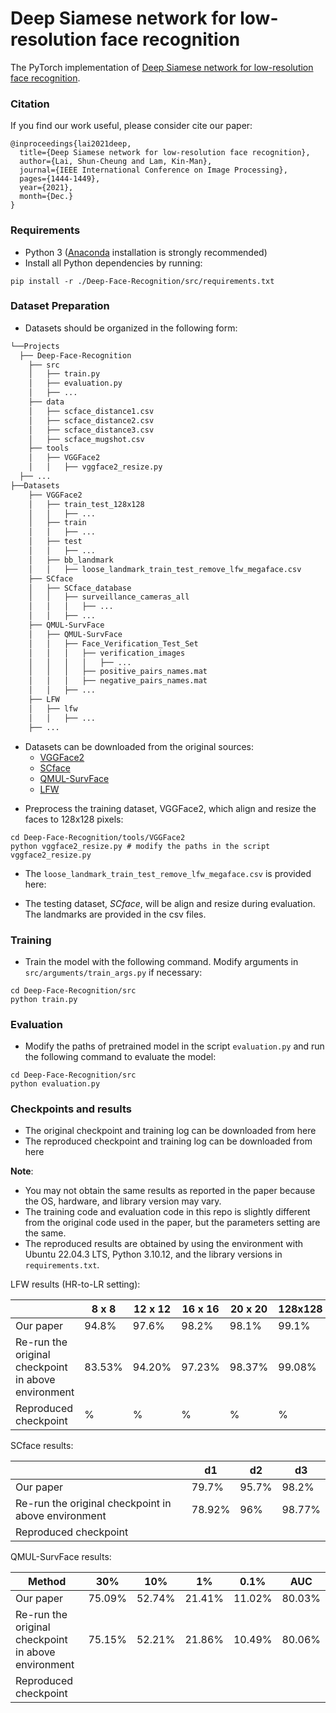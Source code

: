 # Deep Siamese network for low-resolution face recognition

The PyTorch implementation of [Deep Siamese network for low-resolution face recognition](https://ieeexplore.ieee.org/document/9689459).

### Citation
If you find our work useful, please consider cite our paper:
```
@inproceedings{lai2021deep,
  title={Deep Siamese network for low-resolution face recognition},
  author={Lai, Shun-Cheung and Lam, Kin-Man},
  journal={IEEE International Conference on Image Processing},
  pages={1444-1449},
  year={2021},
  month={Dec.}
}
```

### Requirements
- Python 3 ([Anaconda](https://www.anaconda.com) installation is strongly recommended)
- Install all Python dependencies by running: 
```
pip install -r ./Deep-Face-Recognition/src/requirements.txt
```

### Dataset Preparation
* Datasets should be organized in the following form:
```markdown
└──Projects
  ├── Deep-Face-Recognition
    ├── src
    │   ├── train.py
    │   ├── evaluation.py 
    │   ├── ...
    ├── data
    │   ├── scface_distance1.csv
    │   ├── scface_distance2.csv
    │   ├── scface_distance3.csv
    │   ├── scface_mugshot.csv
    ├── tools
    │   ├── VGGFace2
    │   │   ├── vggface2_resize.py
  ├── ...
├──Datasets
    ├── VGGFace2
    │   ├── train_test_128x128
    │   │   ├── ...
    │   ├── train
    │   │   ├── ...
    │   ├── test
    │   │   ├── ...
    │   ├── bb_landmark
    │   │   ├── loose_landmark_train_test_remove_lfw_megaface.csv
    ├── SCface
    │   ├── SCface_database
    │   │   ├── surveillance_cameras_all
    │   │   │   ├── ...
    │   │   ├── ...
    ├── QMUL-SurvFace
    │   ├── QMUL-SurvFace
    │   │   ├── Face_Verification_Test_Set
    │   │   │   ├── verification_images
    │   │   │   │   ├── ...
    │   │   │   ├── positive_pairs_names.mat
    │   │   │   ├── negative_pairs_names.mat
    │   │   ├── ...
    ├── LFW
    │   ├── lfw
    │   │   ├── ...
    ├── ...
```
- Datasets can be downloaded from the original sources:
  - [VGGFace2](https://www.robots.ox.ac.uk/~vgg/data/vgg_face2/)
  - [SCface](https://www.scface.org/)
  - [QMUL-SurvFace](https://qmul-survface.github.io/)
  - [LFW](http://vis-www.cs.umass.edu/lfw/)

* Preprocess the training dataset, VGGFace2, which align and resize the faces to 128x128 pixels:
```shell
cd Deep-Face-Recognition/tools/VGGFace2
python vggface2_resize.py # modify the paths in the script vggface2_resize.py
```
 * The `loose_landmark_train_test_remove_lfw_megaface.csv` is provided here: []()

* The testing dataset, *SCface*, will be align and resize during evaluation. The landmarks are provided in the csv files. 

### Training
* Train the model with the following command. Modify arguments in `src/arguments/train_args.py` if necessary:
```shell
cd Deep-Face-Recognition/src
python train.py
```

### Evaluation
* Modify the paths of pretrained model in the script `evaluation.py` and run the following command to evaluate the model:
```shell
cd Deep-Face-Recognition/src
python evaluation.py
```

### Checkpoints and results
* The original checkpoint and training log can be downloaded from here[]()
* The reproduced checkpoint and training log can be downloaded from here[]()

**Note**: 
- You may not obtain the same results as reported in the paper because the OS, hardware, and library version may vary.
- The training code and evaluation code in this repo is slightly different from the original code used in the paper, but the parameters setting are the same.
- The reproduced results are obtained by using the environment with Ubuntu 22.04.3 LTS, Python 3.10.12, and the library versions in `requirements.txt`.

LFW results (HR-to-LR setting):

|                                                     | 8 x 8  | 12 x 12 | 16 x 16 | 20 x 20 | 128x128 |
|-----------------------------------------------------|--------|---------|---------|---------|---------|
| Our paper                                           | 94.8%  | 97.6%   | 98.2%   | 98.1%   | 99.1%   |
| Re-run the original checkpoint in above environment | 83.53% | 94.20%  | 97.23%  | 98.37%  | 99.08%  |
| Reproduced checkpoint                               | %      | %       | %       | %       | %       |

SCface results:

|                                                     | d1     | d2    | d3     |
|-----------------------------------------------------|--------|-------|--------|
| Our paper                                           | 79.7%  | 95.7% | 98.2%  |
| Re-run the original checkpoint in above environment | 78.92% | 96%   | 98.77% |
| Reproduced checkpoint                               |        |       |        |

QMUL-SurvFace results:

| Method                                              | 30%    | 10%    | 1%     | 0.1%   | AUC    |
|-----------------------------------------------------|--------|--------|--------|--------|--------|
| Our paper                                           | 75.09% | 52.74% | 21.41% | 11.02% | 80.03% |
| Re-run the original checkpoint in above environment | 75.15% | 52.21% | 21.86% | 10.49% | 80.06% |
| Reproduced checkpoint                               |        |        |        |        |        |


